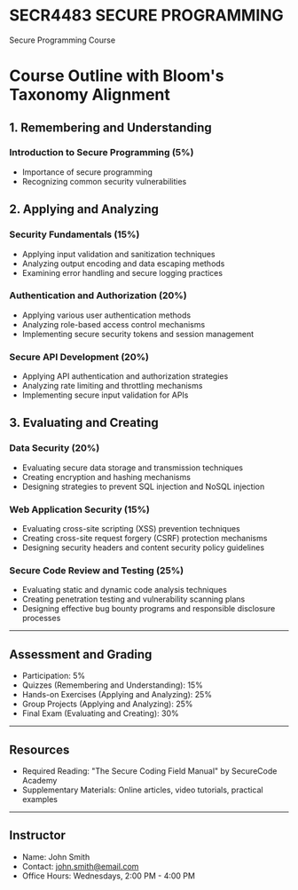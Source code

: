 # SECR4483 SECURE PROGRAMMING
Secure Programming Course

# Course Outline with Bloom's Taxonomy Alignment

## 1. Remembering and Understanding
### Introduction to Secure Programming (5%)
- Importance of secure programming
- Recognizing common security vulnerabilities

## 2. Applying and Analyzing
### Security Fundamentals (15%)
- Applying input validation and sanitization techniques
- Analyzing output encoding and data escaping methods
- Examining error handling and secure logging practices

### Authentication and Authorization (20%)
- Applying various user authentication methods
- Analyzing role-based access control mechanisms
- Implementing secure security tokens and session management

### Secure API Development (20%)
- Applying API authentication and authorization strategies
- Analyzing rate limiting and throttling mechanisms
- Implementing secure input validation for APIs

## 3. Evaluating and Creating
### Data Security (20%)
- Evaluating secure data storage and transmission techniques
- Creating encryption and hashing mechanisms
- Designing strategies to prevent SQL injection and NoSQL injection

### Web Application Security (15%)
- Evaluating cross-site scripting (XSS) prevention techniques
- Creating cross-site request forgery (CSRF) protection mechanisms
- Designing security headers and content security policy guidelines

### Secure Code Review and Testing (25%)
- Evaluating static and dynamic code analysis techniques
- Creating penetration testing and vulnerability scanning plans
- Designing effective bug bounty programs and responsible disclosure processes

---

## Assessment and Grading
- Participation: 5%
- Quizzes (Remembering and Understanding): 15%
- Hands-on Exercises (Applying and Analyzing): 25%
- Group Projects (Applying and Analyzing): 25%
- Final Exam (Evaluating and Creating): 30%

---

## Resources
- Required Reading: "The Secure Coding Field Manual" by SecureCode Academy
- Supplementary Materials: Online articles, video tutorials, practical examples

---

## Instructor
- Name: John Smith
- Contact: john.smith@email.com
- Office Hours: Wednesdays, 2:00 PM - 4:00 PM
